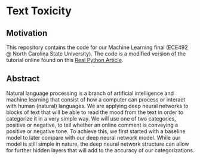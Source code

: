 # Text Toxicity

## Motivation
This repository contains the code for our Machine Learning final (ECE492 @ North Carolina State University).  The code is a modified version of the tutorial online found on this [Real Python Article](https://realpython.com/python-keras-text-classification/).

## Abstract
Natural language processing is a branch of artificial intelligence and machine learning that consist of how a computer can process or interact with human (natural) languages. We are applying deep neural networks to blocks of text that will be able to read the mood from the text in order to categorize it in a very simple way. We will use one of two categories, positive or negative, to tell whether an online comment is conveying a positive or negative tone. To achieve this, we first started with a baseline model to later compare with our deep neural network model.  While our model is still simple in nature, the deep neural network structure can allow for further hidden layers that will add to the accuracy of our categorizations.
